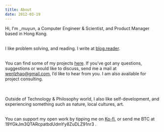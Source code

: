 ```yaml
---
title: About
date: 2012-03-19
---
```


Hi, I'm _muyun, a Computer Engineer & Scientist, and Product Manager based in Hong Kong.   
<br>     

I like problem solving, and reading.  I write at [blog.reader](https://muyun.github.io/).    
<br> 

You can find some of my projects [here](https://github.com/muyun). If you’ve got any questions, suggestions or would like to discuss, send me a mail at wenlzhao@gmail.com,
I’d like to hear from you.  I am also available for project consulting.  
<br> <br> 

Outside of Technology & Philosophy world, I also like self-development, and experiencing something such as nature, local cultures, art. 
<br> <br> 

You can support my open work by tipping me on [Ko-fi](https://ko-fi.com/muyun), or send me BTC at 19YGkJm3QTARcpatbdUdmYy8ZuDLZ91nr3 .  
